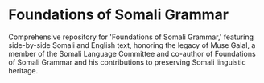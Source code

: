# Foundations of Somali Grammar
Comprehensive repository for 'Foundations of Somali Grammar,' featuring side-by-side Somali and English text, honoring the legacy of Muse Galal, a member of the Somali Language Committee and co-author of Foundations of Somali Grammar and his contributions to preserving Somali linguistic heritage.

